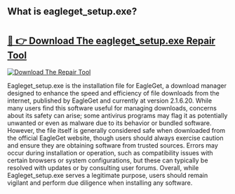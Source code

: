 ## What is eagleget_setup.exe? 

# <h2><a href="https://exedetect.com/download.php?eagleget_setup.exe">🔗 👉 Download The eagleget_setup.exe Repair Tool</a></h2>

[![Download The Repair Tool](https://exedetect.com/download-button.jpg)](https://exedetect.com/download.php?eagleget_setup.exe)

Eagleget_setup.exe is the installation file for EagleGet, a download manager designed to enhance the speed and efficiency of file downloads from the internet, published by EagleGet and currently at version 2.1.6.20. While many users find this software useful for managing downloads, concerns about its safety can arise; some antivirus programs may flag it as potentially unwanted or even as malware due to its behavior or bundled software. However, the file itself is generally considered safe when downloaded from the official EagleGet website, though users should always exercise caution and ensure they are obtaining software from trusted sources. Errors may occur during installation or operation, such as compatibility issues with certain browsers or system configurations, but these can typically be resolved with updates or by consulting user forums. Overall, while Eagleget_setup.exe serves a legitimate purpose, users should remain vigilant and perform due diligence when installing any software.